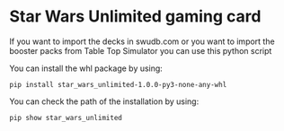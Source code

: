 # Star Wars Unlimited gaming card
If you want to import the decks in swudb.com or you want to import the booster packs from Table Top Simulator you can use this python script

You can install the whl package by using:
```
pip install star_wars_unlimited-1.0.0-py3-none-any-whl
```

You can check the path of the installation by using:
```
pip show star_wars_unlimited
```